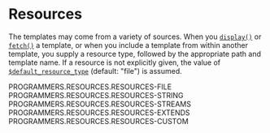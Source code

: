 Resources
=========

The templates may come from a variety of sources. When you
[`display()`](#api.display) or [`fetch()`](#api.fetch) a template, or
when you include a template from within another template, you supply a
resource type, followed by the appropriate path and template name. If a
resource is not explicitly given, the value of
[`$default_resource_type`](#variable.default.resource.type) (default:
\"file\") is assumed.

PROGRAMMERS.RESOURCES.RESOURCES-FILE
PROGRAMMERS.RESOURCES.RESOURCES-STRING
PROGRAMMERS.RESOURCES.RESOURCES-STREAMS
PROGRAMMERS.RESOURCES.RESOURCES-EXTENDS
PROGRAMMERS.RESOURCES.RESOURCES-CUSTOM
